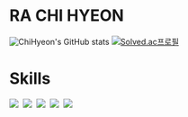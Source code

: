 # RA CHI HYEON

![ChiHyeon's GitHub stats](https://github-readme-stats.vercel.app/api?username=rachihyeon&show_icons=true&theme=dracula)
[![Solved.ac프로필](http://mazassumnida.wtf/api/v2/generate_badge?boj=skallook)](https://solved.ac/skallook)

# Skills
<p>
  <img src="https://img.shields.io/badge/C-A8B9CC?style=flat-square&logo=C&logoColor=white">&nbsp  
  <img src="https://img.shields.io/badge/C++-00599C?style=flat-square&logo=C%2B%2B&logoColor=white">&nbsp 
  <img src="https://img.shields.io/badge/Python-3766AB?style=flat-square&logo=Python&logoColor=white">&nbsp 
  <img src="https://img.shields.io/badge/Java-007396?style=flat&logo=OpenJDK&logoColor=white">&nbsp 
  <img src="https://img.shields.io/badge/java-007396?style=flat-square&logo=java&logoColor=white">&nbsp 
</p>

<!--
**rachihyeon/rachihyeon** is a ✨ _special_ ✨ repository because its `README.md` (this file) appears on your GitHub profile.

Here are some ideas to get you started:

- 🔭 I’m currently working on ...
- 🌱 I’m currently learning ...
- 👯 I’m looking to collaborate on ...
- 🤔 I’m looking for help with ...
- 💬 Ask me about ...
- 📫 How to reach me: ...
- 😄 Pronouns: ...
- ⚡ Fun fact: ...
-->
